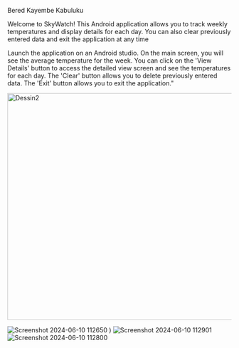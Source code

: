 Bered Kayembe Kabuluku

Welcome to SkyWatch! This Android application allows you to track weekly temperatures and display details for each day. You can also clear previously entered data and exit the application at any time

Launch the application on an Android studio.
On the main screen, you will see the average temperature for the week.
You can click on the 'View Details' button to access the detailed view screen and see the temperatures for each day.
The 'Clear' button allows you to delete previously entered data.
The 'Exit' button allows you to exit the application."

<img width="510" alt="Dessin2" src="https://github.com/TheBanda5/_SkyWatch-Praticum_ST10458111/assets/164514856/5958d712-49e4-45c3-95ce-63c5c646b08d">

![Screenshot 2024-06-10 112650](https://github.com/TheBanda5/_SkyWatch-Praticum_ST10458111/assets/164514856/f62e6cfa-fe24-43f8-a4a6-1ebca1bd8707)
)
![Screenshot 2024-06-10 112901](https://github.com/TheBanda5/_SkyWatch-Praticum_ST10458111/assets/164514856/19c50ec7-da48-423a-8ba5-b1cb20cbb64b)
![Screenshot 2024-06-10 112800](https://github.com/TheBanda5/_SkyWatch-Praticum_ST10458111/assets/164514856/c078759e-2dda-4b0a-9264-5cda05f287d5)

